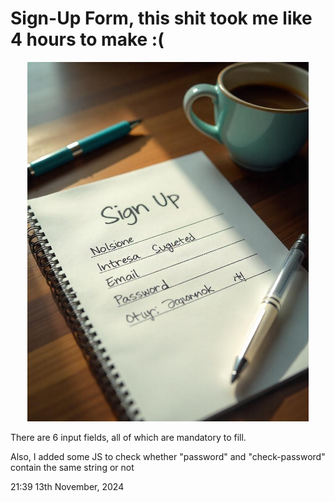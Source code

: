 # Sign-Up Form, this shit took me like 4 hours to make :(

<p align = "center">
<img src = "./images/meta.jpeg" width = "450px" height = "575px">
</p>


There are 6 input fields, all of which are mandatory to fill.

Also, I added some JS to check whether "password" and "check-password" contain the same string or not

21:39 13th November, 2024
